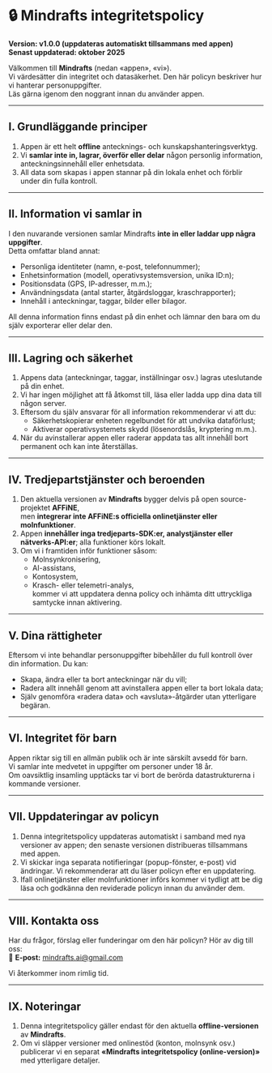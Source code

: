 # 🔒 Mindrafts integritetspolicy

**Version: v1.0.0 (uppdateras automatiskt tillsammans med appen)**  
**Senast uppdaterad: oktober 2025**

Välkommen till **Mindrafts** (nedan «appen», «vi»).  
Vi värdesätter din integritet och datasäkerhet. Den här policyn beskriver hur vi hanterar personuppgifter.  
Läs gärna igenom den noggrant innan du använder appen.

---

## I. Grundläggande principer

1. Appen är ett helt **offline** antecknings- och kunskapshanteringsverktyg.
2. Vi **samlar inte in, lagrar, överför eller delar** någon personlig information, anteckningsinnehåll eller enhetsdata.
3. All data som skapas i appen stannar på din lokala enhet och förblir under din fulla kontroll.

---

## II. Information vi samlar in

I den nuvarande versionen samlar Mindrafts **inte in eller laddar upp några uppgifter**.  
Detta omfattar bland annat:

- Personliga identiteter (namn, e-post, telefonnummer);
- Enhetsinformation (modell, operativsystemsversion, unika ID:n);
- Positionsdata (GPS, IP-adresser, m.m.);
- Användningsdata (antal starter, åtgärdsloggar, kraschrapporter);
- Innehåll i anteckningar, taggar, bilder eller bilagor.

All denna information finns endast på din enhet och lämnar den bara om du själv exporterar eller delar den.

---

## III. Lagring och säkerhet

1. Appens data (anteckningar, taggar, inställningar osv.) lagras uteslutande på din enhet.
2. Vi har ingen möjlighet att få åtkomst till, läsa eller ladda upp dina data till någon server.
3. Eftersom du själv ansvarar för all information rekommenderar vi att du:
   - Säkerhetskopierar enheten regelbundet för att undvika dataförlust;
   - Aktiverar operativsystemets skydd (lösenordslås, kryptering m.m.).
4. När du avinstallerar appen eller raderar appdata tas allt innehåll bort permanent och kan inte återställas.

---

## IV. Tredjepartstjänster och beroenden

1. Den aktuella versionen av **Mindrafts** bygger delvis på open source-projektet **AFFiNE**,  
   men **integrerar inte AFFiNE:s officiella onlinetjänster eller molnfunktioner**.
2. Appen **innehåller inga tredjeparts-SDK:er, analystjänster eller nätverks-API:er**; alla funktioner körs lokalt.
3. Om vi i framtiden inför funktioner såsom:
   - Molnsynkronisering,
   - AI-assistans,
   - Kontosystem,
   - Krasch- eller telemetri-analys,  
     kommer vi att uppdatera denna policy och inhämta ditt uttryckliga samtycke innan aktivering.

---

## V. Dina rättigheter

Eftersom vi inte behandlar personuppgifter bibehåller du full kontroll över din information. Du kan:

- Skapa, ändra eller ta bort anteckningar när du vill;
- Radera allt innehåll genom att avinstallera appen eller ta bort lokala data;
- Själv genomföra «radera data» och «avsluta»-åtgärder utan ytterligare begäran.

---

## VI. Integritet för barn

Appen riktar sig till en allmän publik och är inte särskilt avsedd för barn.  
Vi samlar inte medvetet in uppgifter om personer under 18 år.  
Om oavsiktlig insamling upptäcks tar vi bort de berörda datastrukturerna i kommande versioner.

---

## VII. Uppdateringar av policyn

1. Denna integritetspolicy uppdateras automatiskt i samband med nya versioner av appen; den senaste versionen distribueras tillsammans med appen.
2. Vi skickar inga separata notifieringar (popup-fönster, e-post) vid ändringar. Vi rekommenderar att du läser policyn efter en uppdatering.
3. Ifall onlinetjänster eller molnfunktioner införs kommer vi tydligt att be dig läsa och godkänna den reviderade policyn innan du använder dem.

---

## VIII. Kontakta oss

Har du frågor, förslag eller funderingar om den här policyn? Hör av dig till oss:  
📧 **E-post:** mindrafts.ai@gmail.com

Vi återkommer inom rimlig tid.

---

## IX. Noteringar

1. Denna integritetspolicy gäller endast för den aktuella **offline-versionen** av **Mindrafts**.
2. Om vi släpper versioner med onlinestöd (konton, molnsynk osv.) publicerar vi en separat **«Mindrafts integritetspolicy (online-version)»** med ytterligare detaljer.
